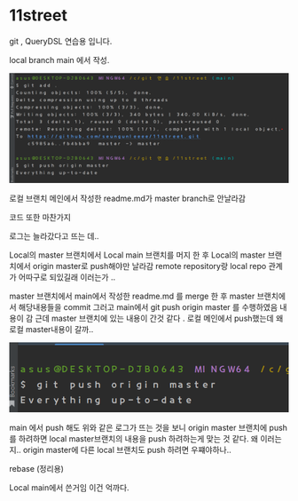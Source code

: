 # 11street

git , QueryDSL 연습용 입니다. 





local branch main 에서 작성.

![img.png](img.png)

로컬 브랜치 메인에서 작성한 readme.md가 master branch로 안날라감

코드 또한 마찬가지 

로그는 늘라갔다고 뜨는 데..

Local의 master 브랜치에서 Local main 브랜치를 머지 한 후
Local의 master 브랜치에서  origin master로 push해야만 날라감
remote repository랑 local repo 관계가 어따구로 되있길래 이러는가 ..

master 브랜치에서 main에서 작성한 readme.md 를 merge 한 후
master 브랜치에서 해당내용들을 commit 
그러고 main에서  git push origin master 를 수행하였음
내용이 감 근데 master 브랜치에 있는 내용이 간것 같다 . 
로컬 메인에서 push했는데 왜 로컬 master내용이 갈까..

![img_1.png](img_1.png)

main 에서 push 해도 위와 같은 로그가 뜨는 것을 보니 
origin master 브랜치에 push 를 하려하면 local master브랜치의 내용을
push 하려하는게 맞는 것 같다. 
왜 이러는지.. origin master에 다른 local 브랜치도 push 하려면 우쨰야하나..



rebase (정리용)

Local  main에서 쓴거임 
이건 억까다.

